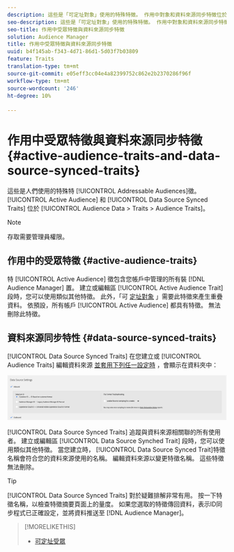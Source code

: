 ```yaml
---
description: 這些是「可定址對象」使用的特殊特徵。 作用中對象和資料來源同步特徵位於「對象資料>特徵>對象特徵」中。
seo-description: 這些是「可定址對象」使用的特殊特徵。 作用中對象和資料來源同步特徵位於「對象資料>特徵>對象特徵」中。
seo-title: 作用中受眾特徵與資料來源同步特徵
solution: Audience Manager
title: 作用中受眾特徵與資料來源同步特徵
uuid: b4f145ab-f343-4d71-86d1-5d03f7b03809
feature: Traits
translation-type: tm+mt
source-git-commit: e05eff3cc04e4a82399752c862e2b2370286f96f
workflow-type: tm+mt
source-wordcount: '246'
ht-degree: 10%

---
```



# 作用中受眾特徵與資料來源同步特徵 {#active-audience-traits-and-data-source-synced-traits}

這些是人們使用的特殊特 [!UICONTROL Addressable Audiences]徵。 [!UICONTROL Active Audience] 和 [!UICONTROL Data Source Synced Traits] 位於 [!UICONTROL Audience Data > Traits > Audience Traits]。

>[!NOTE]
>
>存取需要管理員權限。

## 作用中的受眾特徵 {#active-audience-traits}

特 [!UICONTROL Active Audience] 徵包含您帳戶中管理的所有裝 [!DNL Audience Manager] 置。 建立或編輯區 [!UICONTROL Active Audience Trait] 段時，您可以使用類似其他特徵。 此外，「可 [定址對象](../../features/addressable-audiences.md) 」需要此特徵來產生重疊資料。 依預設，所有帳戶 [!UICONTROL Active Audience] 都具有特徵。 無法刪除此特徵。

## 資料來源同步特性 {#data-source-synced-traits}

[!UICONTROL Data Source Synced Traits] 在您建立或 [!UICONTROL Audience Traits] 編輯資料來源 [並套用下列任一設定時](../../features/manage-datasources.md#create-data-source) ，會顯示在資料夾中：

![](assets/datasource_synced.png)

[!UICONTROL Data Source Synced Traits] 追蹤與資料來源相關聯的所有使用者。 建立或編輯區 [!UICONTROL Data Source Synched Trait] 段時，您可以使用類似其他特徵。 當您建立時， [!UICONTROL Data Source Synced Trait]特徵名稱會符合您的資料來源使用的名稱。 編輯資料來源以變更特徵名稱。 這些特徵無法刪除。

>[!TIP]
>
>[!UICONTROL Data Source Synced Traits] 對於疑難排解非常有用。 按一下特徵名稱，以檢查特徵摘要頁面上的量度。 如果您選取的特徵傳回資料，表示ID同步程式已正確設定，並將資料推送至 [!DNL Audience Manager]。

>[!MORELIKETHIS]
>
>* [可定址受眾](../../features/addressable-audiences.md)

